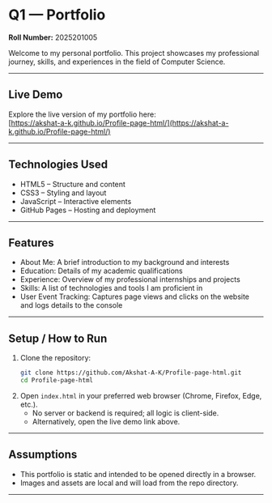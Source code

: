 # Q1 — Portfolio

**Roll Number:** 2025201005

Welcome to my personal portfolio. This project showcases my professional journey, skills, and experiences in the field of Computer Science.

---

## Live Demo
Explore the live version of my portfolio here:  
[https://akshat-a-k.github.io/Profile-page-html/](https://akshat-a-k.github.io/Profile-page-html/)

---

## Technologies Used
- HTML5 – Structure and content
- CSS3 – Styling and layout
- JavaScript – Interactive elements
- GitHub Pages – Hosting and deployment

---

## Features
- About Me: A brief introduction to my background and interests
- Education: Details of my academic qualifications
- Experience: Overview of my professional internships and projects
- Skills: A list of technologies and tools I am proficient in
- User Event Tracking: Captures page views and clicks on the website and logs details to the console

---

## Setup / How to Run
1. Clone the repository:
   ```bash
   git clone https://github.com/Akshat-A-K/Profile-page-html.git
   cd Profile-page-html
   ```
2. Open `index.html` in your preferred web browser (Chrome, Firefox, Edge, etc.).
   - No server or backend is required; all logic is client-side.
   - Alternatively, open the live demo link above.

---

## Assumptions
- This portfolio is static and intended to be opened directly in a browser.
- Images and assets are local and will load from the repo directory.

---